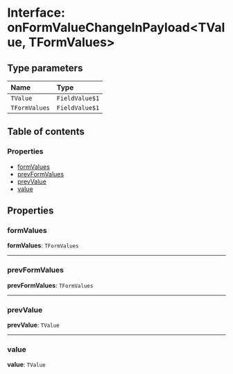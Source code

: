 # Interface: onFormValueChangeInPayload\<TValue, TFormValues>

## Type parameters

| Name | Type |
| :------ | :------ |
| `TValue` | `FieldValue$1` |
| `TFormValues` | `FieldValue$1` |

## Table of contents

### Properties

* [formValues](/en/auto-docs/editor/interfaces/onFormValueChangeInPayload.md#formvalues)
* [prevFormValues](/en/auto-docs/editor/interfaces/onFormValueChangeInPayload.md#prevformvalues)
* [prevValue](/en/auto-docs/editor/interfaces/onFormValueChangeInPayload.md#prevvalue)
* [value](/en/auto-docs/editor/interfaces/onFormValueChangeInPayload.md#value)

## Properties

### formValues

**formValues**: `TFormValues`

***

### prevFormValues

**prevFormValues**: `TFormValues`

***

### prevValue

**prevValue**: `TValue`

***

### value

**value**: `TValue`
